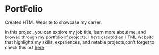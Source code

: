 # PortFolio

Created HTML Website to showcase my career.

In this project, you can explore my job title, learn more about me, and browse through my portfolio of projects. I have created an HTML website that highlights my skills, experiences, and notable projects,don't forget to check this out [here](https://vibushnanv.github.io/Portfolio/)